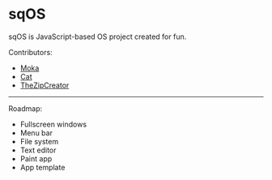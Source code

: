 # sqOS

sqOS is JavaScript-based OS project created for fun.

Contributors:
- [Moka](https://github.com/DawnStar907)
- [Cat](https://github.com/yourmom64209)
- [TheZipCreator](https://github.com/https://github.com/TheZipCreator)
<hr>
Roadmap:

- Fullscreen windows
- Menu bar
- File system
- Text editor
- Paint app
- App template

